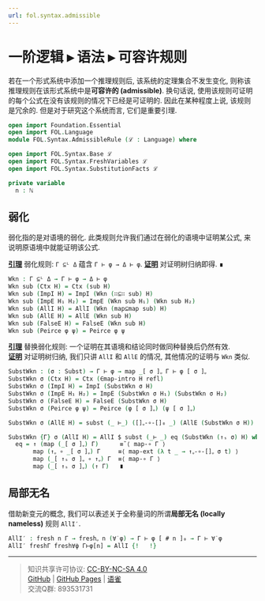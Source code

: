 ```yaml
---
url: fol.syntax.admissible
---
```


# 一阶逻辑 ▸ 语法 ▸ 可容许规则


若在一个形式系统中添加一个推理规则后, 该系统的定理集合不发生变化, 则称该推理规则在该形式系统中是**可容许的 (admissible)**. 换句话说, 使用该规则可证明的每个公式在没有该规则的情况下已经是可证明的. 因此在某种程度上说, 该规则是冗余的. 但是对于研究这个系统而言, 它们是重要引理.

```agda
open import Foundation.Essential
open import FOL.Language
module FOL.Syntax.AdmissibleRule (ℒ : Language) where

open import FOL.Syntax.Base ℒ
open import FOL.Syntax.FreshVariables ℒ
open import FOL.Syntax.SubstitutionFacts ℒ

private variable
  n : ℕ
```

## 弱化

弱化指的是对语境的弱化. 此类规则允许我们通过在弱化的语境中证明某公式, 来说明原语境中就能证明该公式.

**<u>引理</u>** 弱化规则: `Γ ⊆ᴸ Δ` 蕴含 `Γ ⊢ φ → Δ ⊢ φ`.
**<u>证明</u>** 对证明树归纳即得. ∎

```agda
Wkn : Γ ⊆ᴸ Δ → Γ ⊢ φ → Δ ⊢ φ
Wkn sub (Ctx H) = Ctx (sub H)
Wkn sub (ImpI H) = ImpI (Wkn (∷⊆∷ sub) H)
Wkn sub (ImpE H₁ H₂) = ImpE (Wkn sub H₁) (Wkn sub H₂)
Wkn sub (AllI H) = AllI (Wkn (map⊆map sub) H)
Wkn sub (AllE H) = AllE (Wkn sub H)
Wkn sub (FalseE H) = FalseE (Wkn sub H)
Wkn sub (Peirce φ ψ) = Peirce φ ψ
```

**<u>引理</u>** 替换弱化规则: 一个证明在其语境和结论同时做同种替换后仍然有效.  
**<u>证明</u>** 对证明树归纳, 我们只讲 `AllI` 和 `AllE` 的情况, 其他情况的证明与 `Wkn` 类似.

```agda
SubstWkn : (σ : Subst) → Γ ⊢ φ → map _[ σ ]ᵩ Γ ⊢ φ [ σ ]ᵩ
SubstWkn σ (Ctx H) = Ctx (∈map-intro H refl)
SubstWkn σ (ImpI H) = ImpI (SubstWkn σ H)
SubstWkn σ (ImpE H₁ H₂) = ImpE (SubstWkn σ H₁) (SubstWkn σ H₂)
SubstWkn σ (FalseE H) = FalseE (SubstWkn σ H)
SubstWkn σ (Peirce φ ψ) = Peirce (φ [ σ ]ᵩ) (ψ [ σ ]ᵩ)
```

```agda
SubstWkn σ (AllE H) = subst (_ ⊢_) ([]ᵩ-∘-[]₀ _) (AllE (SubstWkn σ H))
```

```agda
SubstWkn {Γ} σ (AllI H) = AllI $ subst (_⊢ _) eq (SubstWkn (↑ₛ σ) H) where
  eq = ↑ (map (_[ σ ]ᵩ) Γ)      ≡˘⟨ map-∘ Γ ⟩
       map (↑ᵩ ∘ _[ σ ]ᵩ) Γ     ≡⟨ map-ext (λ t _ → ↑ᵩ-∘-[]ᵩ σ t) ⟩
       map (_[ ↑ₛ σ ]ᵩ ∘ ↑ᵩ) Γ  ≡⟨ map-∘ Γ ⟩
       map (_[ ↑ₛ σ ]ᵩ) (↑ Γ)   ∎
```

## 局部无名

借助新变元的概念, 我们可以表述关于全称量词的所谓**局部无名 (locally nameless)** 规则 `AllI′`.

```agda
AllI′ : fresh n Γ → freshᵩ n (∀̇ φ) → Γ ⊢ φ [ # n ]₀ → Γ ⊢ ∀̇ φ
AllI′ freshΓ fresh∀̇φ Γ⊢φ[n] = AllI {!   !}
```

---
> 知识共享许可协议: [CC-BY-NC-SA 4.0](https://creativecommons.org/licenses/by-nc-sa/4.0/deed.zh)  
> [GitHub](https://github.com/choukh/MetaLogic/blob/main/src/FOL/Syntax/AdmissibleRule.lagda.md) | [GitHub Pages](https://choukh.github.io/MetaLogic/FOL.Syntax.AdmissibleRule.html) | [语雀](https://www.yuque.com/ocau/metalogic/fol.syntax.admissible)  
> 交流Q群: 893531731
